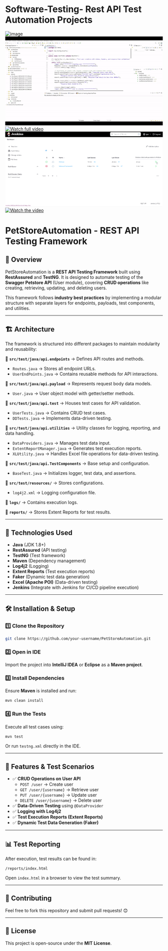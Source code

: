 # Software-Testing- Rest API Test Automation Projects

![image](https://github.com/user-attachments/assets/d9cc0503-1741-420f-8cc1-3d89b23c5000)
![Preview](https://github.com/IgorZig/Software_Testing_Projects/blob/main/Project%203%20-%20Rest%20API%20Test%20Automation-E-commerce/ApiPetStoreAutomation-ezgif.com-video-to-gif-converter.gif)[![Watch full video](https://img.youtube.com/vi/VIDEO_ID/0.jpg)](https://github.com/IgorZig/Software_Testing_Projects/blob/main/Project%203%20-%20Rest%20API%20Test%20Automation-E-commerce/ApiPetStoreAutomation.mp4)
![Preview](https://github.com/IgorZig/Software_Testing_Projects/blob/main/Project%203%20-%20Rest%20API%20Test%20Automation-E-commerce/JenkinsPetStore-ezgif.com-video-to-gif-converter.gif)[![Watch the video](https://img.youtube.com/vi/VIDEO_ID/0.jpg)](https://github.com/IgorZig/Software_Testing_Projects/blob/main/Project%203%20-%20Rest%20API%20Test%20Automation-E-commerce/JenkinsPetStore.mp4)

# PetStoreAutomation - REST API Testing Framework

## 📌 Overview
PetStoreAutomation is a **REST API Testing Framework** built using **RestAssured** and **TestNG**. It is designed to automate testing of the **Swagger Petstore API** (User module), covering **CRUD operations** like creating, retrieving, updating, and deleting users.

This framework follows **industry best practices** by implementing a modular structure with separate layers for endpoints, payloads, test components, and utilities.

---

## 🏗️ Architecture
The framework is structured into different packages to maintain modularity and reusability:

📂 **`src/test/java/api.endpoints`** → Defines API routes and methods.
- `Routes.java` → Stores all endpoint URLs.
- `UserEndPoints.java` → Contains reusable methods for API interactions.

📂 **`src/test/java/api.payload`** → Represents request body data models.
- `User.java` → User object model with getter/setter methods.

📂 **`src/test/java/api.test`** → Houses test cases for API validation.
- `UserTests.java` → Contains CRUD test cases.
- `DDTests.java` → Implements data-driven testing.

📂 **`src/test/java/api.utilities`** → Utility classes for logging, reporting, and data handling.
- `DataProviders.java` → Manages test data input.
- `ExtentReportManager.java` → Generates test execution reports.
- `XLUtility.java` → Handles Excel file operations for data-driven testing.

📂 **`src/test/java/api.TestComponents`** → Base setup and configuration.
- `BaseTest.java` → Initializes logger, test data, and assertions.

📂 **`src/test/resources/`** → Stores configurations.
- `log4j2.xml` → Logging configuration file.

📂 **`logs/`** → Contains execution logs.

📂 **`reports/`** → Stores Extent Reports for test results.

---

## 🔧 Technologies Used
- **Java** (JDK 1.8+)
- **RestAssured** (API testing)
- **TestNG** (Test framework)
- **Maven** (Dependency management)
- **Log4j2** (Logging)
- **Extent Reports** (Test execution reports)
- **Faker** (Dynamic test data generation)
- **Excel (Apache POI)** (Data-driven testing)
- **Jenkins** (Integrate with Jenkins for CI/CD pipeline execution)

---

## 🛠️ Installation & Setup

### 1️⃣ Clone the Repository
```sh
git clone https://github.com/your-username/PetStoreAutomation.git
```

### 2️⃣ Open in IDE
Import the project into **IntelliJ IDEA** or **Eclipse** as a **Maven project**.

### 3️⃣ Install Dependencies
Ensure **Maven** is installed and run:
```sh
mvn clean install
```

### 4️⃣ Run the Tests
Execute all test cases using:
```sh
mvn test
```
Or run `testng.xml` directly in the IDE.

---

## 🚀 Features & Test Scenarios
- ✅ **CRUD Operations on User API**
  - `POST /user` → Create user
  - `GET /user/{username}` → Retrieve user
  - `PUT /user/{username}` → Update user
  - `DELETE /user/{username}` → Delete user
- ✅ **Data-Driven Testing** using `@DataProvider`
- ✅ **Logging with Log4j2**
- ✅ **Test Execution Reports (Extent Reports)**
- ✅ **Dynamic Test Data Generation (Faker)**

---

## 📊 Test Reporting
After execution, test results can be found in:
```
/reports/index.html
```
Open `index.html` in a browser to view the test summary.

---


## 🤝 Contributing
Feel free to fork this repository and submit pull requests! 😊

---

## 📜 License
This project is open-source under the **MIT License**.



